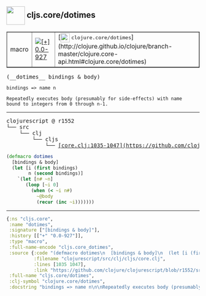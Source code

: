 ## <img width="48px" valign="middle" src="http://i.imgur.com/Hi20huC.png"> cljs.core/dotimes

 <table border="1">
<tr>
<td>macro</td>
<td><a href="https://github.com/cljsinfo/api-refs/tree/0.0-927"><img valign="middle" alt="[+] 0.0-927" src="https://img.shields.io/badge/+-0.0--927-lightgrey.svg"></a> </td>
<td>
[<img height="24px" valign="middle" src="http://i.imgur.com/1GjPKvB.png"> <samp>clojure.core/dotimes</samp>](http://clojure.github.io/clojure/branch-master/clojure.core-api.html#clojure.core/dotimes)
</td>
</tr>
</table>

 <samp>
(__dotimes__ bindings & body)<br>
</samp>

```
bindings => name n

Repeatedly executes body (presumably for side-effects) with name
bound to integers from 0 through n-1.
```

---

 <pre>
clojurescript @ r1552
└── src
    └── clj
        └── cljs
            └── <ins>[core.clj:1035-1047](https://github.com/clojure/clojurescript/blob/r1552/src/clj/cljs/core.clj#L1035-L1047)</ins>
</pre>

```clj
(defmacro dotimes
  [bindings & body]
  (let [i (first bindings)
        n (second bindings)]
    `(let [n# ~n]
       (loop [~i 0]
         (when (< ~i n#)
           ~@body
           (recur (inc ~i)))))))
```


---

```clj
{:ns "cljs.core",
 :name "dotimes",
 :signature ["[bindings & body]"],
 :history [["+" "0.0-927"]],
 :type "macro",
 :full-name-encode "cljs.core_dotimes",
 :source {:code "(defmacro dotimes\n  [bindings & body]\n  (let [i (first bindings)\n        n (second bindings)]\n    `(let [n# ~n]\n       (loop [~i 0]\n         (when (< ~i n#)\n           ~@body\n           (recur (inc ~i)))))))",
          :filename "clojurescript/src/clj/cljs/core.clj",
          :lines [1035 1047],
          :link "https://github.com/clojure/clojurescript/blob/r1552/src/clj/cljs/core.clj#L1035-L1047"},
 :full-name "cljs.core/dotimes",
 :clj-symbol "clojure.core/dotimes",
 :docstring "bindings => name n\n\nRepeatedly executes body (presumably for side-effects) with name\nbound to integers from 0 through n-1."}

```

